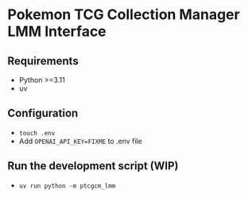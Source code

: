 # Pokemon TCG Collection Manager LMM Interface

## Requirements

- Python >=3.11
- uv

## Configuration

- `touch .env`
- Add `OPENAI_API_KEY=FIXME` to .env file

## Run the development script (WIP)

- `uv run python -m ptcgcm_lmm`
